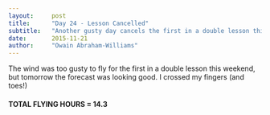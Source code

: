 ```yaml
---
layout:     post
title:      "Day 24 - Lesson Cancelled"
subtitle:   "Another gusty day cancels the first in a double lesson this weekend"
date:       2015-11-21
author:     "Owain Abraham-Williams"
---
```


The wind was too gusty to fly for the first in a double lesson this weekend, but tomorrow
the forecast was looking good. I crossed my fingers (and toes!)

#### TOTAL FLYING HOURS = 14.3